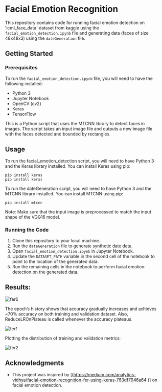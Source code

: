 # Facial Emotion Recognition

This repository contains code for running facial emotion detection on 'icml_face_data' dataset from kaggle using the `facial_emotion_detection.ipynb` file and generating data (faces of size 48x48x3) using the `dateGeneration` file.

## Getting Started

### Prerequisites

To run the `facial_emotion_detection.ipynb` file, you will need to have the following installed:

- Python 3
- Jupyter Notebook
- OpenCV (cv2)
- Keras
- TensorFlow

This is a Python script that uses the MTCNN library to detect faces in images. The script takes an input image file and outputs a new image file with the faces detected and bounded by rectangles.

## Usage

To run the facial_emotion_detection script, you will need to have Python 3 and the Keras library installed. You can install Keras using pip:

```
pip install keras
pip install keras
```

To run the dateGeneration script, you will need to have Python 3 and the MTCNN library installed. You can install MTCNN using pip:

```
pip install mtcnn
```

Note: Make sure that the input image is preprocessed to match the input shape of the VGG16 model.


### Running the Code

1. Clone this repository to your local machine.
2. Run the `dateGeneration` file to generate synthetic date data.
3. Open `facial_emotion_detection.ipynb` in Jupyter Notebook.
4. Update the `DATASET_PATH` variable in the second cell of the notebook to point to the location of the generated data.
5. Run the remaining cells in the notebook to perform facial emotion detection on the generated data.

## Results:

![fer0](https://user-images.githubusercontent.com/88310782/229899733-208ac579-08e6-4c43-9aa3-6cbe0593153a.png)
 
The epoch’s history shows that accuracy gradually increases and achieves ~70% accuracy on both training and validation dataset. Also, ReduceLROnPlateau is called whenever the accuracy plateaus.
 
![fer1](https://user-images.githubusercontent.com/88310782/229899851-90396273-0909-4828-bfdb-0fc0a0ffa69c.png) 

Plotting the distribution of training and validation metrics:

![fer2](https://user-images.githubusercontent.com/88310782/229899862-71be6a07-5616-46a5-8d86-66391429825e.png)


## Acknowledgments

- This project was inspired by [(https://medium.com/analytics-vidhya/facial-emotion-recognition-fer-using-keras-763df7946a64 )] on facial emotion detection.
